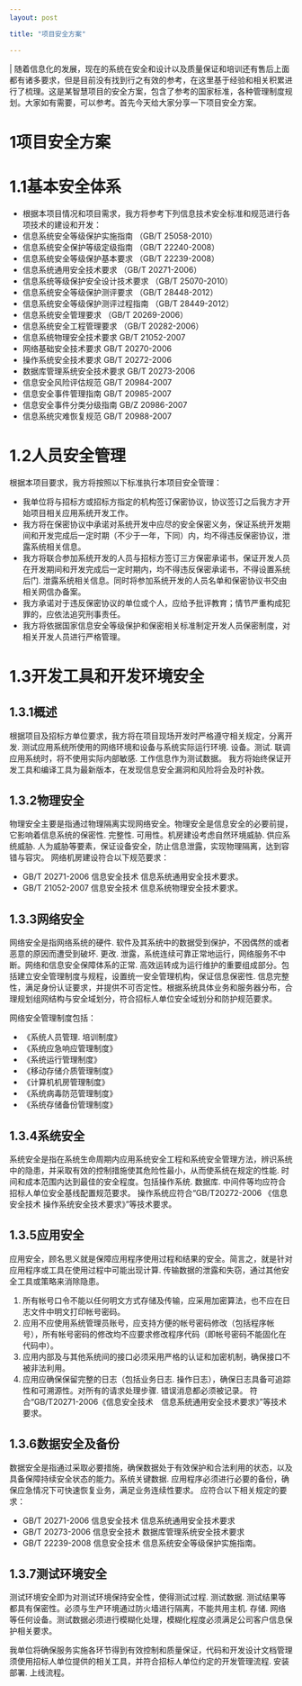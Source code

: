```yaml
---
layout: post

title: "项目安全方案"

---
```


| 随着信息化的发展，现在的系统在安全和设计以及质量保证和培训还有售后上面都有诸多要求，但是目前没有找到行之有效的参考，在这里基于经验和相关积累进行了梳理。这是某智慧项目的安全方案，包含了参考的国家标准，各种管理制度规划。大家如有需要，可以参考。首先今天给大家分享一下项目安全方案。

# 1项目安全方案
# 1.1基本安全体系

- 根据本项目情况和项目需求，我方将参考下列信息技术安全标准和规范进行各项技术的建设和开发：
- 信息系统安全等级保护实施指南 （GB/T 25058-2010）
- 信息系统安全保护等级定级指南 （GB/T 22240-2008）
- 信息系统安全等级保护基本要求 （GB/T 22239-2008） 
- 信息系统通用安全技术要求 （GB/T 20271-2006） 
- 信息系统等级保护安全设计技术要求 （GB/T 25070-2010）
- 信息系统安全等级保护测评要求 （GB/T 28448-2012）
- 信息系统安全等级保护测评过程指南 （GB/T 28449-2012）
- 信息系统安全管理要求 （GB/T 20269-2006）
- 信息系统安全工程管理要求 （GB/T 20282-2006） 
- 信息系统物理安全技术要求  GB/T 21052-2007
- 网络基础安全技术要求 GB/T 20270-2006
- 操作系统安全技术要求  GB/T 20272-2006
- 数据库管理系统安全技术要求  GB/T 20273-2006
- 信息安全风险评估规范  GB/T 20984-2007
- 信息安全事件管理指南  GB/T 20985-2007
- 信息安全事件分类分级指南  GB/Z 20986-2007
- 信息系统灾难恢复规范  GB/T 20988-2007

# 1.2人员安全管理
根据本项目要求，我方将按照以下标准执行本项目安全管理：
- 我单位将与招标方或招标方指定的机构签订保密协议，协议签订之后我方才开始项目相关应用系统开发工作。
- 我方将在保密协议中承诺对系统开发中应尽的安全保密义务，保证系统开发期间和开发完成后一定时期（不少于一年，下同）内，均不得违反保密协议，泄露系统相关信息。
- 我方将联合参加系统开发的人员与招标方签订三方保密承诺书，保证开发人员在开发期间和开发完成后一定时期内，均不得违反保密承诺书，不得设置系统后门. 泄露系统相关信息。同时将参加系统开发的人员名单和保密协议书交由相关网信办备案。
- 我方承诺对于违反保密协议的单位或个人，应给予批评教育；情节严重构成犯罪的，应依法追究刑事责任。
- 我方将依据国家信息安全等级保护和保密相关标准制定开发人员保密制度，对相关开发人员进行严格管理。

# 1.3开发工具和开发环境安全

## 1.3.1概述
根据项目及招标方单位要求，我方将在项目现场开发时严格遵守相关规定，分离开发. 测试应用系统所使用的网络环境和设备与系统实际运行环境. 设备。测试. 联调应用系统时，将不使用实际内部敏感. 工作信息作为测试数据。
我方将始终保证开发工具和编译工具为最新版本，在发现信息安全漏洞和风险将会及时补救。

## 1.3.2物理安全
物理安全主要是指通过物理隔离实现网络安全。物理安全是信息安全的必要前提，它影响着信息系统的保密性. 完整性. 可用性。机房建设考虑自然环境威胁. 供应系统威胁. 人为威胁等要素，保证设备安全，防止信息泄露，实现物理隔离，达到容错与容灾。
网络机房建设符合以下规范要求：
- GB/T 20271-2006 信息安全技术 信息系统通用安全技术要求。
- GB/T 21052-2007 信息安全技术 信息系统物理安全技术要求。

## 1.3.3网络安全
网络安全是指网络系统的硬件. 软件及其系统中的数据受到保护，不因偶然的或者恶意的原因而遭受到破坏. 更改. 泄露，系统连续可靠正常地运行，网络服务不中断。网络和信息安全保障体系的正常. 高效运转成为运行维护的重要组成部分。包括建立安全管理制度与规程，设置统一安全管理机构，保证信息保密性. 信息完整性，满足身份认证要求，并提供不可否定性。根据系统具体业务和服务器分布，合理规划组网结构与安全域划分，符合招标人单位安全域划分和防护规范要求。

网络安全管理制度包括：
- 《系统人员管理. 培训制度》
- 《系统应急响应管理制度》
- 《系统运行管理制度》
- 《移动存储介质管理制度》
- 《计算机机房管理制度》
- 《系统病毒防范管理制度》
- 《系统存储备份管理制度》

## 1.3.4系统安全
系统安全是指在系统生命周期内应用系统安全工程和系统安全管理方法，辨识系统中的隐患，并采取有效的控制措施使其危险性最小，从而使系统在规定的性能. 时间和成本范围内达到最佳的安全程度。包括操作系统. 数据库. 中间件等均应符合招标人单位安全基线配置规范要求。
操作系统应符合“GB/T20272-2006 《信息安全技术 操作系统安全技术要求》”等技术要求。

## 1.3.5应用安全
应用安全，顾名思义就是保障应用程序使用过程和结果的安全。简言之，就是针对应用程序或工具在使用过程中可能出现计算. 传输数据的泄露和失窃，通过其他安全工具或策略来消除隐患。
1. 所有帐号口令不能以任何明文方式存储及传输，应采用加密算法，也不应在日志文件中明文打印帐号密码。
2. 应用不应使用系统管理员账号，应支持方便的帐号密码修改（包括程序帐号），所有帐号密码的修改均不应要求修改程序代码（即帐号密码不能固化在代码中）。
3. 应用内部及与其他系统间的接口必须采用严格的认证和加密机制，确保接口不被非法利用。
4. 应用应确保保留完整的日志（包括业务日志. 操作日志），确保日志具备可追踪性和可溯源性。对所有的请求处理步骤. 错误消息都必须被记录。
符合“GB/T20271-2006《信息安全技术　信息系统通用安全技术要求》”等技术要求。

## 1.3.6数据安全及备份
数据安全是指通过采取必要措施，确保数据处于有效保护和合法利用的状态，以及具备保障持续安全状态的能力。系统关键数据. 应用程序必须进行必要的备份，确保应急情况下可快速恢复业务，满足业务连续性要求。
应符合以下相关规定的要求：
- GB/T 20271-2006  信息安全技术 信息系统通用安全技术要求
- GB/T 20273-2006  信息安全技术 数据库管理系统安全技术要求
- GB/T 22239-2008  信息安全技术 信息系统安全等级保护实施指南。

## 1.3.7测试环境安全
测试环境安全即为对测试环境保持安全性，使得测试过程. 测试数据. 测试结果等都具有保密性。必须与生产环境通过防火墙进行隔离，不能共用主机. 存储. 网络等任何设备。测试数据必须进行模糊化处理，模糊化程度必须满足公司客户信息保护相关要求。

我单位将确保服务实施各环节得到有效控制和质量保证，代码和开发设计文档管理须使用招标人单位提供的相关工具，并符合招标人单位约定的开发管理流程. 安装部署. 上线流程。
